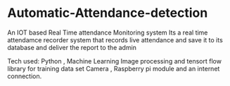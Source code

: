 # Automatic-Attendance-detection
An IOT based Real Time attendance Monitoring system
Its a real time attendamce recorder system that records live attendance and save it to its database and deliver the report to the admin

Tech used:
       Python , Machine Learning 
       Image processing and tensort flow library for training data set 
       Camera , Raspberry pi module and an internet connection.
